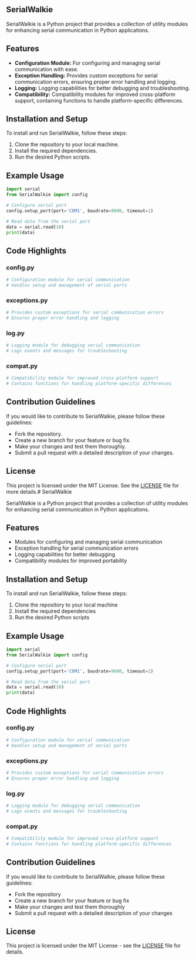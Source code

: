 ## SerialWalkie

SerialWalkie is a Python project that provides a collection of utility modules for enhancing serial communication in Python applications.

## Features
- **Configuration Module:** For configuring and managing serial communication with ease.
- **Exception Handling:** Provides custom exceptions for serial communication errors, ensuring proper error handling and logging.
- **Logging:** Logging capabilities for better debugging and troubleshooting.
- **Compatibility:** Compatibility modules for improved cross-platform support, containing functions to handle platform-specific differences.

## Installation and Setup
To install and run SerialWalkie, follow these steps:
1. Clone the repository to your local machine.
2. Install the required dependencies.
3. Run the desired Python scripts.

## Example Usage
```python
import serial
from SerialWalkie import config

# Configure serial port
config.setup_port(port='COM1', baudrate=9600, timeout=1)

# Read data from the serial port
data = serial.read(10)
print(data)
```

## Code Highlights
### config.py
```python
# Configuration module for serial communication
# Handles setup and management of serial ports
```

### exceptions.py
```python
# Provides custom exceptions for serial communication errors
# Ensures proper error handling and logging
```

### log.py
```python
# Logging module for debugging serial communication
# Logs events and messages for troubleshooting
```

### compat.py
```python
# Compatibility module for improved cross-platform support
# Contains functions for handling platform-specific differences
```

## Contribution Guidelines
If you would like to contribute to SerialWalkie, please follow these guidelines:
- Fork the repository.
- Create a new branch for your feature or bug fix.
- Make your changes and test them thoroughly.
- Submit a pull request with a detailed description of your changes.

## License
This project is licensed under the MIT License. See the [LICENSE](LICENSE) file for more details.# SerialWalkie

SerialWalkie is a Python project that provides a collection of utility modules for enhancing serial communication in Python applications.

## Features
- Modules for configuring and managing serial communication
- Exception handling for serial communication errors
- Logging capabilities for better debugging
- Compatibility modules for improved portability

## Installation and Setup
To install and run SerialWalkie, follow these steps:
1. Clone the repository to your local machine
2. Install the required dependencies
3. Run the desired Python scripts

## Example Usage
```python
import serial
from SerialWalkie import config

# Configure serial port
config.setup_port(port='COM1', baudrate=9600, timeout=1)

# Read data from the serial port
data = serial.read(10)
print(data)
```

## Code Highlights
### config.py
```python
# Configuration module for serial communication
# Handles setup and management of serial ports
```

### exceptions.py
```python
# Provides custom exceptions for serial communication errors
# Ensures proper error handling and logging
```

### log.py
```python
# Logging module for debugging serial communication
# Logs events and messages for troubleshooting
```

### compat.py
```python
# Compatibility module for improved cross-platform support
# Contains functions for handling platform-specific differences
```

## Contribution Guidelines
If you would like to contribute to SerialWalkie, please follow these guidelines:
- Fork the repository
- Create a new branch for your feature or bug fix
- Make your changes and test them thoroughly
- Submit a pull request with a detailed description of your changes

## License
This project is licensed under the MIT License - see the [LICENSE](LICENSE) file for details.